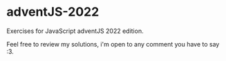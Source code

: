 # adventJS-2022
Exercises for JavaScript adventJS 2022 edition.

Feel free to review my solutions, i'm open to any comment you have to say :3.